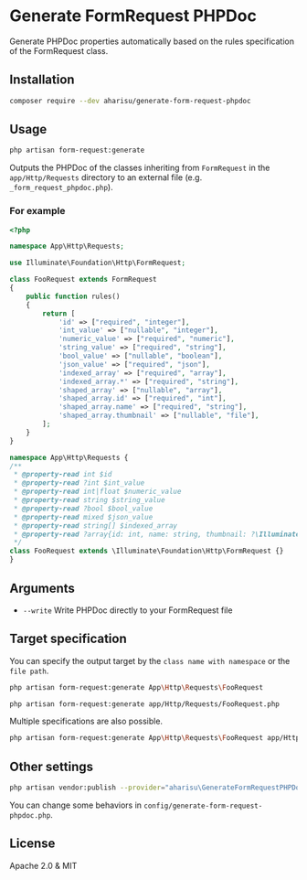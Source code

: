 # Generate FormRequest PHPDoc
Generate PHPDoc properties automatically based on the rules specification of the FormRequest class.

## Installation
```bash
composer require --dev aharisu/generate-form-request-phpdoc
```

## Usage

```bash
php artisan form-request:generate
```
Outputs the PHPDoc of the classes inheriting from `FormRequest` in the `app/Http/Requests` directory to an external file (e.g. `_form_request_phpdoc.php`).

### For example
```php
<?php

namespace App\Http\Requests;

use Illuminate\Foundation\Http\FormRequest;

class FooRequest extends FormRequest
{
    public function rules()
    {
        return [
            'id' => ["required", "integer"],
            'int_value' => ["nullable", "integer"],
            'numeric_value' => ["required", "numeric"],
            'string_value' => ["required", "string"],
            'bool_value' => ["nullable", "boolean"],
            'json_value' => ["required", "json"],
            'indexed_array' => ["required", "array"],
            'indexed_array.*' => ["required", "string"],
            'shaped_array' => ["nullable", "array"],
            'shaped_array.id' => ["required", "int"],
            'shaped_array.name' => ["required", "string"],
            'shaped_array.thumbnail' => ["nullable", "file"],
        ];
    }
}
```
```php
namespace App\Http\Requests {
/**
 * @property-read int $id
 * @property-read ?int $int_value
 * @property-read int|float $numeric_value
 * @property-read string $string_value
 * @property-read ?bool $bool_value
 * @property-read mixed $json_value
 * @property-read string[] $indexed_array
 * @property-read ?array{id: int, name: string, thumbnail: ?\Illuminate\Http\UploadedFile} $shaped_array
 */
class FooRequest extends \Illuminate\Foundation\Http\FormRequest {}
}
```

## Arguments
- `--write` Write PHPDoc directly to your FormRequest file

## Target specification
You can specify the output target by the `class name with namespace` or the `file path`.
```bash
php artisan form-request:generate App\Http\Requests\FooRequest
```
```bash
php artisan form-request:generate app/Http/Requests/FooRequest.php
```

Multiple specifications are also possible.
```bash
php artisan form-request:generate App\Http\Requests\FooRequest app/Http/Requests/BarRequest.php
```

## Other settings
```bash
php artisan vendor:publish --provider="aharisu\GenerateFormRequestPHPDoc\GenerateFormRequestPhpdocServiceProvider"
```
You can change some behaviors in `config/generate-form-request-phpdoc.php`.

## License

Apache 2.0 & MIT